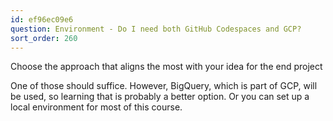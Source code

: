 ```yaml
---
id: ef96ec09e6
question: Environment - Do I need both GitHub Codespaces and GCP?
sort_order: 260
---
```


Choose the approach that aligns the most with your idea for the end project

One of those should suffice. However, BigQuery, which is part of GCP, will be used, so learning that is probably a better option. Or you can set up a local environment for most of this course.

